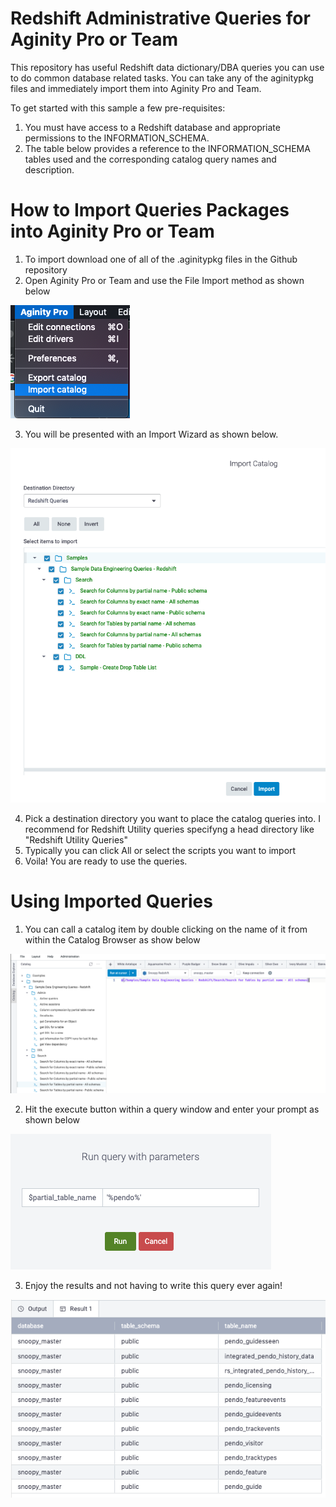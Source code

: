 # Redshift Administrative Queries for Aginity Pro or Team

This repository has useful Redshift data dictionary/DBA queries you can use to do common database related tasks. You can take any of the aginitypkg files and immediately import them into Aginity Pro and Team.


To get started with this sample a few pre-requisites:

1. You must have access to a Redshift database and appropriate permissions to the INFORMATION_SCHEMA.
2. The table below provides a reference to the INFORMATION_SCHEMA tables used and the corresponding catalog query names and description.


    
# How to Import Queries Packages into Aginity Pro or Team

1. To import download one of all of the <name>.aginitypkg files in the Github repository
2. Open Aginity Pro or Team and use the File Import method as shown below

![File Import Image!](/images/importPkg.png "Import Aginity Catalog Package")

3. You will be presented with an Import Wizard as shown below.

![File Import Wizard!](/images/ImportWiz.png "Import Aginity Catalog Package Wizard")

4. Pick a destination directory you want to place the catalog queries into.  I recommend for Redshift Utility queries specifyng a head directory like "Redshift Utility Queries"
5. Typically you can click All or select the scripts you want to import
6. Voila!  You are ready to use the queries.

# Using Imported Queries

1. You can call a catalog item by double clicking on the name of it from within the Catalog Browser as show below

![Reference Catalog!](/images/dblClick.png "Call Catalog")

2. Hit the execute button within a query window and enter your prompt as shown below

![Parameter!](/images/pickParam.png "Enter Parameter")

3. Enjoy the results and not having to write this query ever again!

![View Results!](/images/viewResult.png "View Results")
